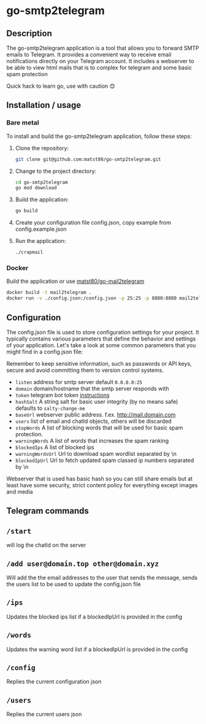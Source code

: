 # go-smtp2telegram

## Description

The go-smtp2telegram application is a tool that allows you to forward SMTP emails to Telegram. It provides a convenient way to receive email notifications directly on your Telegram account. It includes a webserver to be able to view html mails that is to complex for telegram and some basic spam protection

Quick hack to learn go, use with caution 😊

## Installation / usage

### Bare metal
To install and build the go-smtp2telegram application, follow these steps:

1. Clone the repository:

	```bash
	git clone git@github.com:matst80/go-smtp2telegram.git
	```

2. Change to the project directory:

	```bash
	cd go-smtp2telegram
	go mod download
	```

3. Build the application:

	```bash
	go build
	```

4. Create your configuration file config.json, copy example from config.example.json

5. Run the application:

	```bash
	./crapmail
	```

### Docker
Build the application or use [matst80/go-mail2telegram](https://hub.docker.com/r/matst80/go-mail2telegram)

```bash
docker build -t mail2telegram .
docker run -v ./config.json:/config.json -p 25:25 -p 8080:8080 mail2telegram
```

## Configuration

The config.json file is used to store configuration settings for your project. It typically contains various parameters that define the behavior and settings of your application. Let's take a look at some common parameters that you might find in a config.json file:

Remember to keep sensitive information, such as passwords or API keys, secure and avoid committing them to version control systems.

* `listen` address for smtp server default `0.0.0.0:25` 
* `domain` domain/hostname that the smtp server responds with
* `token` telegram bot token [instructions](https://core.telegram.org/bots/tutorial)
* `hashSalt` A string salt for basic user integrity (by no means safe) defaults to `salty-change-me`
* `baseUrl` webserver public address. f.ex. http://mail.domain.com
* `users` list of email and chatId objects, others will be discarded
* `stopWords` A list of blocking words that will be used for basic spam protection. 
* `warningWords` A list of words that increases the spam ranking
* `blockedIps` A list of blocked ips
* `warningWordsUrl` Url to download spam wordlist separated by \n
* `blockedIpUrl` Url to fetch updated spam classed ip numbers separated by \n

Webserver that is used has basic hash so you can still share emails but at least have some security, strict content policy for everything except images and media

## Telegram commands

## `/start` 
will log the chatId on the server

## `/add user@domain.top other@domain.xyz`
Will add the the email addresses to the user that sends the message, sends the users list to be used to update the config.json file

## `/ips`
Updates the blocked ips list if a blockedIpUrl is provided in the config

## `/words`
Updates the warning word list if a blockedIpUrl is provided in the config

## `/config`
Replies the current configuration json

## `/users`
Replies the current users json
